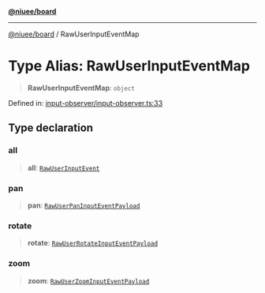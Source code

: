 [**@niuee/board**](../README.md)

***

[@niuee/board](../globals.md) / RawUserInputEventMap

# Type Alias: RawUserInputEventMap

> **RawUserInputEventMap**: `object`

Defined in: [input-observer/input-observer.ts:33](https://github.com/niuee/board/blob/d74620e4e63da3004adfc7105b7f1136fce9577c/src/input-observer/input-observer.ts#L33)

## Type declaration

### all

> **all**: [`RawUserInputEvent`](RawUserInputEvent.md)

### pan

> **pan**: [`RawUserPanInputEventPayload`](RawUserPanInputEventPayload.md)

### rotate

> **rotate**: [`RawUserRotateInputEventPayload`](RawUserRotateInputEventPayload.md)

### zoom

> **zoom**: [`RawUserZoomInputEventPayload`](RawUserZoomInputEventPayload.md)
